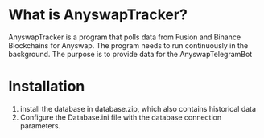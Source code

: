 # What is AnyswapTracker?
AnyswapTracker is a program that polls data from Fusion and Binance Blockchains for
 Anyswap. The program needs to run continuously in the background. The
  purpose is to provide data for the AnyswapTelegramBot
# Installation

1. install the database in database.zip, which also contains historical data
2. Configure the Database.ini file with the database connection parameters.
